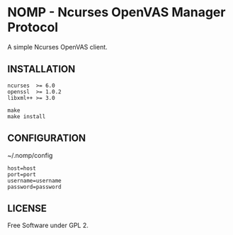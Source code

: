 # NOMP - Ncurses OpenVAS Manager Protocol

A simple Ncurses OpenVAS client.

## INSTALLATION

```shell
ncurses  >= 6.0
openssl  >= 1.0.2
libxml++ >= 3.0
```
```shell
make
make install
```
## CONFIGURATION

~/.nomp/config

```shell
host=host
port=port
username=username
password=password
```
## LICENSE

Free Software under GPL 2.

